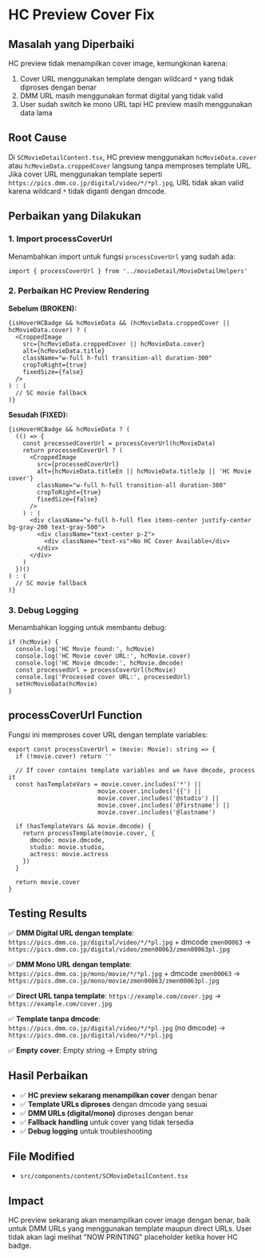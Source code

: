 # HC Preview Cover Fix

## Masalah yang Diperbaiki
HC preview tidak menampilkan cover image, kemungkinan karena:
1. Cover URL menggunakan template dengan wildcard `*` yang tidak diproses dengan benar
2. DMM URL masih menggunakan format digital yang tidak valid
3. User sudah switch ke mono URL tapi HC preview masih menggunakan data lama

## Root Cause
Di `SCMovieDetailContent.tsx`, HC preview menggunakan `hcMovieData.cover` atau `hcMovieData.croppedCover` langsung tanpa memproses template URL. Jika cover URL menggunakan template seperti `https://pics.dmm.co.jp/digital/video/*/*pl.jpg`, URL tidak akan valid karena wildcard `*` tidak diganti dengan dmcode.

## Perbaikan yang Dilakukan

### 1. Import processCoverUrl
Menambahkan import untuk fungsi `processCoverUrl` yang sudah ada:

```tsx
import { processCoverUrl } from '../movieDetail/MovieDetailHelpers'
```

### 2. Perbaikan HC Preview Rendering
**Sebelum (BROKEN):**
```tsx
{isHoverHCBadge && hcMovieData && (hcMovieData.croppedCover || hcMovieData.cover) ? (
  <CroppedImage
    src={hcMovieData.croppedCover || hcMovieData.cover}
    alt={hcMovieData.title}
    className="w-full h-full transition-all duration-300"
    cropToRight={true}
    fixedSize={false}
  />
) : (
  // SC movie fallback
)}
```

**Sesudah (FIXED):**
```tsx
{isHoverHCBadge && hcMovieData ? (
  (() => {
    const processedCoverUrl = processCoverUrl(hcMovieData)
    return processedCoverUrl ? (
      <CroppedImage
        src={processedCoverUrl}
        alt={hcMovieData.titleEn || hcMovieData.titleJp || 'HC Movie cover'}
        className="w-full h-full transition-all duration-300"
        cropToRight={true}
        fixedSize={false}
      />
    ) : (
      <div className="w-full h-full flex items-center justify-center bg-gray-200 text-gray-500">
        <div className="text-center p-2">
          <div className="text-xs">No HC Cover Available</div>
        </div>
      </div>
    )
  })()
) : (
  // SC movie fallback
)}
```

### 3. Debug Logging
Menambahkan logging untuk membantu debug:

```tsx
if (hcMovie) {
  console.log('HC Movie found:', hcMovie)
  console.log('HC Movie cover URL:', hcMovie.cover)
  console.log('HC Movie dmcode:', hcMovie.dmcode)
  const processedUrl = processCoverUrl(hcMovie)
  console.log('Processed cover URL:', processedUrl)
  setHcMovieData(hcMovie)
}
```

## processCoverUrl Function
Fungsi ini memproses cover URL dengan template variables:

```tsx
export const processCoverUrl = (movie: Movie): string => {
  if (!movie.cover) return ''
  
  // If cover contains template variables and we have dmcode, process it
  const hasTemplateVars = movie.cover.includes('*') || 
                         movie.cover.includes('{{') ||
                         movie.cover.includes('@studio') ||
                         movie.cover.includes('@firstname') ||
                         movie.cover.includes('@lastname')
  
  if (hasTemplateVars && movie.dmcode) {
    return processTemplate(movie.cover, { 
      dmcode: movie.dmcode,
      studio: movie.studio,
      actress: movie.actress
    })
  }
  
  return movie.cover
}
```

## Testing Results

✅ **DMM Digital URL dengan template**: `https://pics.dmm.co.jp/digital/video/*/*pl.jpg` + dmcode `zmen00063` → `https://pics.dmm.co.jp/digital/video/zmen00063/zmen00063pl.jpg`

✅ **DMM Mono URL dengan template**: `https://pics.dmm.co.jp/mono/movie/*/*pl.jpg` + dmcode `zmen00063` → `https://pics.dmm.co.jp/mono/movie/zmen00063/zmen00063pl.jpg`

✅ **Direct URL tanpa template**: `https://example.com/cover.jpg` → `https://example.com/cover.jpg`

✅ **Template tanpa dmcode**: `https://pics.dmm.co.jp/digital/video/*/*pl.jpg` (no dmcode) → `https://pics.dmm.co.jp/digital/video/*/*pl.jpg`

✅ **Empty cover**: Empty string → Empty string

## Hasil Perbaikan
- ✅ **HC preview sekarang menampilkan cover** dengan benar
- ✅ **Template URLs diproses** dengan dmcode yang sesuai
- ✅ **DMM URLs (digital/mono)** diproses dengan benar
- ✅ **Fallback handling** untuk cover yang tidak tersedia
- ✅ **Debug logging** untuk troubleshooting

## File Modified
- `src/components/content/SCMovieDetailContent.tsx`

## Impact
HC preview sekarang akan menampilkan cover image dengan benar, baik untuk DMM URLs yang menggunakan template maupun direct URLs. User tidak akan lagi melihat "NOW PRINTING" placeholder ketika hover HC badge.
